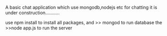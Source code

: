 A basic chat application which use mongodb,nodejs etc for chatting it is under construction...........

use npm install to install all packages, and >> mongod to run database the >>node app.js to run the server
